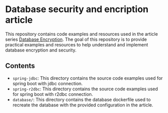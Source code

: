 # Database security and encription article

This repository contains code examples and resources used in the article series [Database Encryption](https://paulushcgcj.github.io/articles/database-encryption-pt1). 
The goal of this repository is to provide practical examples and resources to help understand and implement database encryption and security.

## Contents

- `spring-jdbc`: This directory contains the source code examples used for spring boot with jdbc connection.
- `spring-r2dbc`: This directory contains the source code examples used for spring boot with r2dbc connection.
- `database/`: This directory contains the database dockerfile used to recreate the database with the provided configuration in the article.
